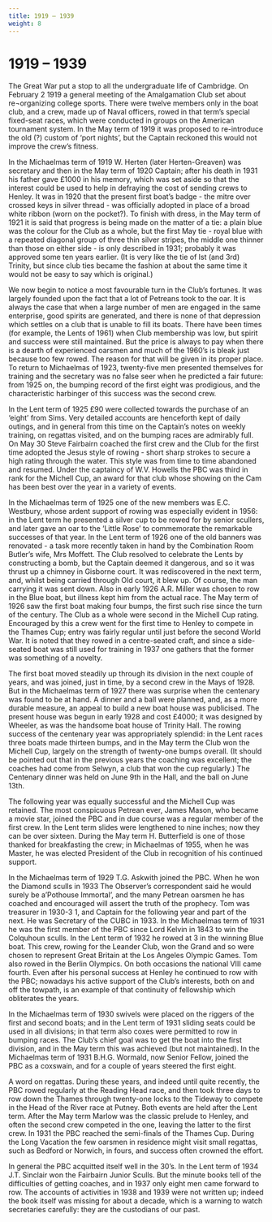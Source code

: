 ```yaml
---
title: 1919 – 1939
weight: 8
---
```


# 1919 – 1939

The Great War put a stop to all the undergraduate life of Cambridge. On February 2 1919 a general meeting of the Amalgamation Club set about re¬organizing college sports. There were twelve members only in the boat club, and a crew, made up of Naval officers, rowed in that term’s special fixed-seat races, which were conducted in groups on the American tournament system. In the May term of 1919 it was proposed to re-introduce the old (?) custom of ‘port nights’, but the Captain reckoned this would not improve the crew’s fitness.

In the Michaelmas term of 1919 W. Herten (later Herten-Greaven) was secretary and then in the May term of 1920 Captain; after his death in 1931 his father gave £1000 in his memory, which was set aside so that the interest could be used to help in defraying the cost of sending crews to Henley. It was in 1920 that the present first boat’s badge - the mitre over crossed keys in silver thread - was officially adopted in place of a broad white ribbon (worn on the pocket?). To finish with dress, in the May term of 1921 it is said that progress is being made on the matter of a tie: a plain blue was the colour for the Club as a whole, but the first May tie - royal blue with a repeated diagonal group of three thin silver stripes, the middle one thinner than those on either side - is only described in 1931; probably it was approved some ten years earlier. (It is very like the tie of lst (and 3rd) Trinity, but since club ties became the fashion at about the same time it would not be easy to say which is original.)

We now begin to notice a most favourable turn in the Club’s fortunes. It was largely founded upon the fact that a lot of Petreans took to the oar. It is always the case that when a large number of men are engaged in the same enterprise, good spirits are generated, and there is none of that depression which settles on a club that is unable to fill its boats. There have been times (for example, the Lents of 1961) when Club membership was low, but spirit and success were still maintained. But the price is always to pay when there is a dearth of experienced oarsmen and much of the 1960’s is bleak just because too few rowed. The reason for that will be given in its proper place. To return to Michaelmas of 1923, twenty-five men presented themselves for training and the secretary was no false seer when he predicted a fair future: from 1925 on, the bumping record of the first eight was prodigious, and the characteristic harbinger of this success was the second crew.

In the Lent term of 1925 £90 were collected towards the purchase of an ‘eight’ from Sims. Very detailed accounts are henceforth kept of daily outings, and in general from this time on the Captain’s notes on weekly training, on regattas visited, and on the bumping races are admirably full. On May 30 Steve Fairbairn coached the first crew and the Club for the first time adopted the Jesus style of rowing - short sharp strokes to secure a high rating through the water. This style was from time to time abandoned and resumed. Under the captaincy of W.V. Howells the PBC was third in rank for the Michell Cup, an award for that club whose showing on the Cam has been best over the year in a variety of events.

In the Michaelmas term of 1925 one of the new members was E.C. Westbury, whose ardent support of rowing was especially evident in 1956: in the Lent term he presented a silver cup to be rowed for by senior scullers, and later gave an oar to the ‘Little Rose’ to commemorate the remarkable successes of that year. In the Lent term of 1926 one of the old banners was renovated - a task more recently taken in hand by the Combination Room Butler’s wife, Mrs Moffett. The Club resolved to celebrate the Lents by constructing a bomb, but the Captain deemed it dangerous, and so it was thrust up a chimney in Gisborne court. It was rediscovered in the next term, and, whilst being carried through Old court, it blew up. Of course, the man carrying it was sent down. Also in early 1926 A.R. Miller was chosen to row in the Blue boat, but illness kept him from the actual race. The May term of 1926 saw the first boat making four bumps, the first such rise since the turn of the century. The Club as a whole were second in the Michell Cup rating. Encouraged by this a crew went for the first time to Henley to compete in the Thames Cup; entry was fairly regular until just before the second World War. It is noted that they rowed in a centre-seated craft, and since a side-seated boat was still used for training in 1937 one gathers that the former was something of a novelty.

The first boat moved steadily up through its division in the next couple of years, and was joined, just in time, by a second crew in the Mays of 1928. But in the Michaelmas term of 1927 there was surprise when the centenary was found to be at hand. A dinner and a ball were planned, and, as a more durable measure, an appeal to build a new boat house was publicised. The present house was begun in early 1928 and cost £4000; it was designed by Wheeler, as was the handsome boat house of Trinity Hall. The rowing success of the centenary year was appropriately splendid: in the Lent races three boats made thirteen bumps, and in the May term the Club won the Michell Cup, largely on the strength of twenty-one bumps overall. (It should be pointed out that in the previous years the coaching was excellent; the coaches had come from Selwyn, a club that won the cup regularly.) The Centenary dinner was held on June 9th in the Hall, and the ball on June 13th.

The following year was equally successful and the Michell Cup was retained. The most conspicuous Petrean ever, James Mason, who became a movie star, joined the PBC and in due course was a regular member of the first crew. In the Lent term slides were lengthened to nine inches; now they can be over sixteen. During the May term H. Butterfield is one of those thanked for breakfasting the crew; in Michaelmas of 1955, when he was Master, he was elected President of the Club in recognition of his continued support.

In the Michaelmas term of 1929 T.G. Askwith joined the PBC. When he won the Diamond sculls in 1933 The Observer’s correspondent said he would surely be a’Pothouse Immortal’, and the many Petrean oarsmen he has coached and encouraged will assert the truth of the prophecy. Tom was treasurer in 1930-3 1, and Captain for the following year and part of the next. He was Secretary of the CUBC in 1933. In the Michaelmas term of 1931 he was the first member of the PBC since Lord Kelvin in 1843 to win the Colquhoun sculls. In the Lent term of 1932 he rowed at 3 in the winning Blue boat. This crew, rowing for the Leander Club, won the Grand and so were chosen to represent Great Britain at the Los Angeles Olympic Games. Tom also rowed in the Berlin Olympics. On both occasions the national VIII came fourth. Even after his personal success at Henley he continued to row with the PBC; nowadays his active support of the Club’s interests, both on and off the towpath, is an example of that continuity of fellowship which obliterates the years.

In the Michaelmas term of 1930 swivels were placed on the riggers of the first and second boats; and in the Lent term of 1931 sliding seats could be used in all divisions; in that term also coxes were permitted to row in bumping races. The Club’s chief goal was to get the boat into the first division, and in the May term this was achieved (but not maintained). In the Michaelmas term of 1931 B.H.G. Wormald, now Senior Fellow, joined the PBC as a coxswain, and for a couple of years steered the first eight.

A word on regattas. During these years, and indeed until quite recently, the PBC rowed regularly at the Reading Head race, and then took three days to row down the Thames through twenty-one locks to the Tideway to compete in the Head of the River race at Putney. Both events are held after the Lent term. After the May term Marlow was the classic prelude to Henley, and often the second crew competed in the one, leaving the latter to the first crew. In 1931 the PBC reached the semi-finals of the Thames Cup. During the Long Vacation the few oarsmen in residence might visit small regattas, such as Bedford or Norwich, in fours, and success often crowned the effort.

In general the PBC acquitted itself well in the 30’s. In the Lent term of 1934 J.T. Sinclair won the Fairbairn Junior Sculls. But the minute books tell of the difficulties of getting coaches, and in 1937 only eight men came forward to row. The accounts of activities in 1938 and 1939 were not written up; indeed the book itself was missing for about a decade, which is a warning to watch secretaries carefully: they are the custodians of our past.
